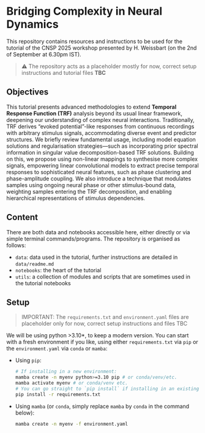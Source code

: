 # Bridging Complexity in Neural Dynamics

This repository contains resources and instructions to be used for the tutorial of the CNSP 2025 workshop presented by H. Weissbart (on the 2nd of September at 6.30pm IST).

> ⚠️ The repository acts as a placeholder mostly for now, correct setup instructions and tutorial files **TBC**

## Objectives

This tutorial presents advanced methodologies to extend **Temporal Response Function (TRF)** analysis beyond
its usual linear framework, deepening our understanding of complex neural interactions. Traditionally,
TRF derives “evoked potential”-like responses from continuous recordings with arbitrary stimulus signals,
accommodating diverse event and predictor structures. We briefly review fundamental usage, including model
equation solutions and regularisation strategies—such as incorporating prior spectral information in singular
value decomposition-based TRF solutions.
Building on this, we propose using non-linear mappings to synthesise more complex signals, empowering linear
convolutional models to extract precise temporal responses to sophisticated neural features, such as phase
clustering and phase-amplitude coupling. We also introduce a technique that modulates samples
using ongoing neural phase or other stimulus-bound data, weighting samples entering the TRF decomposition,
and enabling hierarchical representations of stimulus dependencies.

## Content

There are both data and notebooks accessible here, either directly or via simple terminal commands/programs. The repository is organised as follows:

- `data`: data used in the tutorial, further instructions are detailed in `data/readme.md`
- `notebooks`: the heart of the tutorial
- `utils`: a collection of modules and scripts that are sometimes used in the tutorial notebooks

## Setup

> IMPORTANT: The `requirements.txt` and `environment.yaml` files are placeholder only for now, correct setup instructions and files TBC

We will be using python >3.10*, to keep a modern version.
You can start with a fresh environment if you like, using either `requirements.txt` via `pip` or the `environment.yaml` via `conda` or `mamba`:

- Using `pip`:
  ```bash
  # If installing in a new environment:
  mamba create -n myenv python>=3.10 pip # or conda/venv/etc.
  mamba activate myenv # or conda/venv etc.
  # You can go straight to `pip install` if installing in an existing env:
  pip install -r requirements.txt
  ```

- Using `mamba` (or `conda`, simply replace `mamba` by `conda` in the command below):
  ```bash
  mamba create -n myenv -f environment.yaml
  ```

